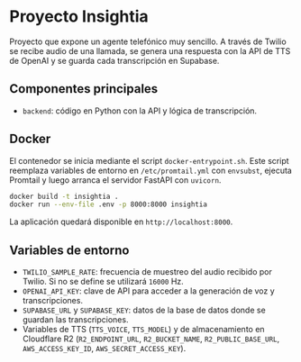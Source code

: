 # Proyecto Insightia

Proyecto que expone un agente telefónico muy sencillo. A través de Twilio se
recibe audio de una llamada, se genera una respuesta con la API de TTS de
OpenAI y se guarda cada transcripción en Supabase.

## Componentes principales

- `backend`: código en Python con la API y lógica de transcripción.

## Docker

El contenedor se inicia mediante el script `docker-entrypoint.sh`. Este script
reemplaza variables de entorno en `/etc/promtail.yml` con `envsubst`,
ejecuta Promtail y luego arranca el servidor FastAPI con `uvicorn`.

```bash
docker build -t insightia .
docker run --env-file .env -p 8000:8000 insightia
```

La aplicación quedará disponible en `http://localhost:8000`.

## Variables de entorno

- `TWILIO_SAMPLE_RATE`: frecuencia de muestreo del audio recibido por Twilio.
  Si no se define se utilizará `16000` Hz.
- `OPENAI_API_KEY`: clave de API para acceder a la generación de voz y
  transcripciones.
- `SUPABASE_URL` y `SUPABASE_KEY`: datos de la base de datos donde se guardan
  las transcripciones.
- Variables de TTS (`TTS_VOICE`, `TTS_MODEL`) y de almacenamiento en Cloudflare
  R2 (`R2_ENDPOINT_URL`, `R2_BUCKET_NAME`, `R2_PUBLIC_BASE_URL`,
  `AWS_ACCESS_KEY_ID`, `AWS_SECRET_ACCESS_KEY`).
